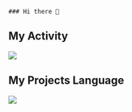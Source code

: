     ### Hi there 👋
## My Activity
<img src="https://github-readme-stats.vercel.app/api?username=ERFAN7255&show_icons=true&theme=radical"/>

## My Projects Language
<img src="https://github-readme-stats.vercel.app/api/top-langs/?username=ERFAN7255&Demo"/>

